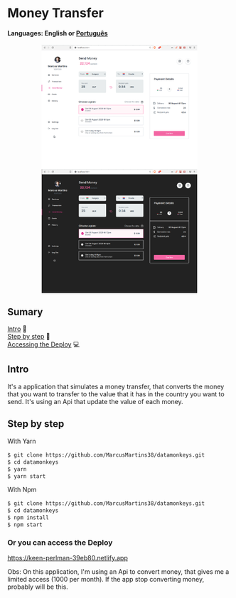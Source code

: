 # Money Transfer

#### Languages: English or <a href="https://github.com/MarcusMartins38/datamonkeys/blob/master/README-pt.md">Português<a/>  

<p align="center">
<img src="./.github/HomeLigth.png" width=350 align="center" />
<img src="./.github/HomeDark.png" width=350 align="center" />
</p>

## Sumary
[Intro](#intro) :door:  
[Step by step](#step-by-step) :open_book:  
[Accessing the Deploy](#or-you-can-access-the-deploy) :computer:



## Intro

It's a application that simulates a money transfer, that converts the money that you want to transfer to the value that it has in the country you want to send. It's using an Api that update the value of each money.


## Step by step

With Yarn
```
$ git clone https://github.com/MarcusMartins38/datamonkeys.git
$ cd datamonkeys
$ yarn
$ yarn start
```
With Npm

```
$ git clone https://github.com/MarcusMartins38/datamonkeys.git
$ cd datamonkeys
$ npm install
$ npm start
```

### Or you can access the Deploy

https://keen-perlman-39eb80.netlify.app


Obs: On this application, I'm using an Api to convert money, that gives me a limited access (1000 per month). If the app stop converting money, probably will be this.
